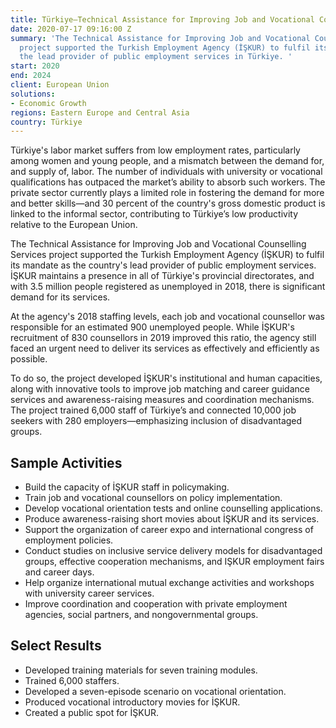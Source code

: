 ```yaml
---
title: Türkiye—Technical Assistance for Improving Job and Vocational Counselling Services
date: 2020-07-17 09:16:00 Z
summary: 'The Technical Assistance for Improving Job and Vocational Counselling Services
  project supported the Turkish Employment Agency (İŞKUR) to fulfil its mandate as
  the lead provider of public employment services in Türkiye. '
start: 2020
end: 2024
client: European Union
solutions:
- Economic Growth
regions: Eastern Europe and Central Asia
country: Türkiye
---
```


Türkiye's labor market suffers from low employment rates, particularly among women and young people, and a mismatch between the demand for, and supply of, labor. The number of individuals with university or vocational qualifications has outpaced the market’s ability to absorb such workers. The private sector currently plays a limited role in fostering the demand for more and better skills—and 30 percent of the country's gross domestic product is linked to the informal sector, contributing to Türkiye’s low productivity relative to the European Union. 

The Technical Assistance for Improving Job and Vocational Counselling Services project supported the Turkish Employment Agency (İŞKUR) to fulfil its mandate as the country's lead provider of public employment services. İŞKUR maintains a presence in all of Türkiye's provincial directorates, and with 3.5 million people registered as unemployed in 2018, there is significant demand for its services. 

At the agency's 2018 staffing levels, each job and vocational counsellor was responsible for an estimated 900 unemployed people. While İŞKUR's recruitment of 830 counsellors in 2019  improved this ratio, the agency still faced an urgent need to deliver its services as effectively and efficiently as possible.

To do so, the project developed İŞKUR's institutional and human capacities, along with innovative tools to improve job matching and career guidance services and awareness-raising measures and coordination mechanisms. The project trained 6,000 staff of Türkiye’s and connected 10,000 job seekers with 280 employers—emphasizing inclusion of disadvantaged groups.
 
## Sample Activities

* Build the capacity of İŞKUR staff in policymaking.
* Train job and vocational counsellors on policy implementation.
* Develop vocational orientation tests and online counselling applications.
* Produce awareness-raising short movies about İŞKUR and its services. 
* Support the organization of career expo and international congress of employment policies.
* Conduct studies on inclusive service delivery models for disadvantaged groups, effective cooperation mechanisms, and IŞKUR employment fairs and career days.
* Help organize international mutual exchange activities and workshops with university career services.
* Improve coordination and cooperation with private employment agencies, social partners, and nongovernmental groups. 

## Select Results

* Developed training materials for seven training modules.
* Trained 6,000 staffers.
* Developed a seven-episode scenario on vocational orientation. 
* Produced vocational introductory movies for İŞKUR. 
* Created a public spot for İŞKUR.